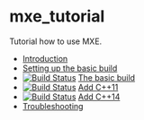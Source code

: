 # mxe_tutorial

Tutorial how to use MXE.

 * [Introduction](introduction/README.md)
 * [Setting up the basic build](setting_up_the_basic_build/README.md)
 * [![Build Status](https://travis-ci.org/richelbilderbeek/travis_qmake_gcc_cpp98.svg?branch=master)](https://travis-ci.org/richelbilderbeek/travis_qmake_gcc_cpp98) [The basic build](the_basic_build/README.md)
 * [![Build Status](https://travis-ci.org/richelbilderbeek/travis_qmake_gcc_cpp11.svg?branch=master)](https://travis-ci.org/richelbilderbeek/travis_qmake_gcc_cpp11) [Add C++11](add_cpp11/README.md)
 * [![Build Status](https://travis-ci.org/richelbilderbeek/travis_qmake_gcc_cpp14.svg?branch=master)](https://travis-ci.org/richelbilderbeek/travis_qmake_gcc_cpp14) [Add C++14](add_cpp14/README.md)
 * [Troubleshooting](troubleshooting/README.md)

